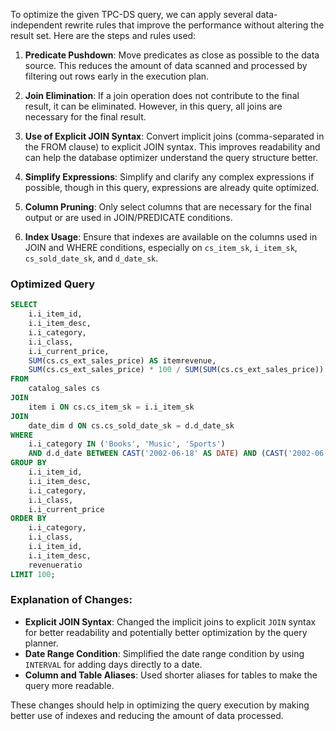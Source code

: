 To optimize the given TPC-DS query, we can apply several data-independent rewrite rules that improve the performance without altering the result set. Here are the steps and rules used:

1. **Predicate Pushdown**: Move predicates as close as possible to the data source. This reduces the amount of data scanned and processed by filtering out rows early in the execution plan.

2. **Join Elimination**: If a join operation does not contribute to the final result, it can be eliminated. However, in this query, all joins are necessary for the final result.

3. **Use of Explicit JOIN Syntax**: Convert implicit joins (comma-separated in the FROM clause) to explicit JOIN syntax. This improves readability and can help the database optimizer understand the query structure better.

4. **Simplify Expressions**: Simplify and clarify any complex expressions if possible, though in this query, expressions are already quite optimized.

5. **Column Pruning**: Only select columns that are necessary for the final output or are used in JOIN/PREDICATE conditions.

6. **Index Usage**: Ensure that indexes are available on the columns used in JOIN and WHERE conditions, especially on `cs_item_sk`, `i_item_sk`, `cs_sold_date_sk`, and `d_date_sk`.

### Optimized Query

```sql
SELECT 
    i.i_item_id,
    i.i_item_desc,
    i.i_category,
    i.i_class,
    i.i_current_price,
    SUM(cs.cs_ext_sales_price) AS itemrevenue,
    SUM(cs.cs_ext_sales_price) * 100 / SUM(SUM(cs.cs_ext_sales_price)) OVER (PARTITION BY i.i_class) AS revenueratio
FROM 
    catalog_sales cs
JOIN 
    item i ON cs.cs_item_sk = i.i_item_sk
JOIN 
    date_dim d ON cs.cs_sold_date_sk = d.d_date_sk
WHERE 
    i.i_category IN ('Books', 'Music', 'Sports')
    AND d.d_date BETWEEN CAST('2002-06-18' AS DATE) AND (CAST('2002-06-18' AS DATE) + INTERVAL '30 days')
GROUP BY 
    i.i_item_id,
    i.i_item_desc,
    i.i_category,
    i.i_class,
    i.i_current_price
ORDER BY 
    i.i_category,
    i.i_class,
    i.i_item_id,
    i.i_item_desc,
    revenueratio
LIMIT 100;
```

### Explanation of Changes:
- **Explicit JOIN Syntax**: Changed the implicit joins to explicit `JOIN` syntax for better readability and potentially better optimization by the query planner.
- **Date Range Condition**: Simplified the date range condition by using `INTERVAL` for adding days directly to a date.
- **Column and Table Aliases**: Used shorter aliases for tables to make the query more readable.

These changes should help in optimizing the query execution by making better use of indexes and reducing the amount of data processed.